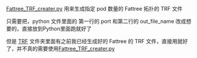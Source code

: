 [Fattree_TRF_creater.py]() 用来生成指定 pod 数量的 Fattree 拓扑的 TRF 文件

只需要把，python 文件里面的 第一行的 port 和第二行的 out_file_name 改成想要的，直接放到Python里面跑就好了

但是 [TRF]() 文件夹里面有之前我已经生成好的 Fattree 的 TRF 文件，直接用就好了，并不真的需要使用[Fattree_TRF_creater.py]()